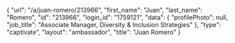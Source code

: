 {
    "url": "\/a\/juan-romero\/213966",
    "first_name": "Juan",
    "last_name": "Romero",
    "id": "213966",
    "login_id": "1759121",
    "data": {
        "profilePhoto": null,
        "job_title": "Associate Manager, Diversity & Inclusion Strategies"
    },
    "type": "captivate",
    "layout": "ambassador",
    "title": "Juan Romero"
}